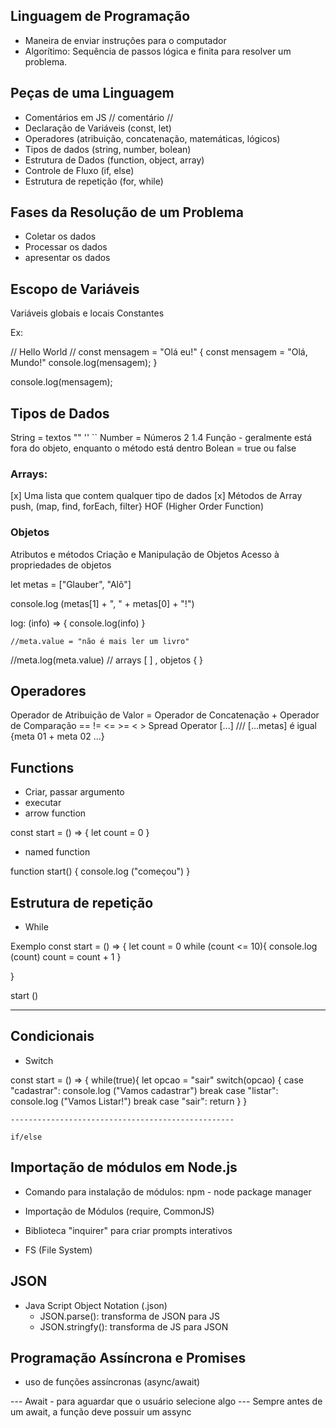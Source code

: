 ## Linguagem de Programação

- Maneira de enviar instruções para o computador
- Algorítimo: Sequência de passos lógica e finita para resolver um problema.

## Peças de uma Linguagem

- Comentários em JS // comentário //
- Declaração de Variáveis (const, let)
- Operadores (atribuição, concatenação, matemáticas, lógicos) 
- Tipos de dados (string, number, bolean)
- Estrutura de Dados (function, object, array)
- Controle de Fluxo (if, else)
- Estrutura de repetição (for, while)

## Fases da Resolução de um Problema

- Coletar os dados
- Processar os dados
- apresentar os dados

## Escopo de Variáveis

Variáveis globais e locais
Constantes

Ex:

// Hello World //
const mensagem = "Olá eu!"
{
    const mensagem = "Olá, Mundo!"
    console.log(mensagem);
}

console.log(mensagem);
## Tipos de Dados

String = textos "" '' ``
Number = Números 2 1.4
Função - geralmente está fora do objeto, enquanto o método está dentro
Bolean = true ou false

### Arrays:

[x] Uma lista que contem qualquer tipo de dados
[x] Métodos de Array push, (map, find, forEach, filter} HOF (Higher Order Function)

### Objetos

Atributos e métodos
Criação e Manipulação de Objetos
Acesso à propriedades de objetos

let metas = ["Glauber", "Alô"]

console.log (metas[1] + ", " + metas[0] + "!")

log: (info) => {
        console.log(info)
    }

    //meta.value = "não é mais ler um livro"

//meta.log(meta.value)
// arrays [ ] , objetos { }



## Operadores
Operador de Atribuição de Valor =
Operador de Concatenação +
Operador de Comparação == != <= >= < >
Spread Operator [...] /// [...metas] é igual {meta 01 + meta 02 ...}


## Functions
- Criar, passar argumento
- executar
- arrow function

const start = () => {
    let count = 0
}

- named function

function start() {
    console.log ("começou")
}
## Estrutura de repetição

- While

Exemplo
const start = () => {
    let count = 0
    while (count <= 10){
        console.log (count)
        count = count + 1
    }
    
}

start ()

----------------------------------------------------
## Condicionais

- Switch

const start = () => {
    while(true){
        let opcao = "sair"
        switch(opcao) {
            case "cadastrar":
                console.log ("Vamos cadastrar")
                break
            case "listar":
                console.log ("Vamos Listar!")
                break
            case "sair":
                return
        }
    }

    --------------------------------------------------

    if/else

## Importação de módulos em Node.js

- Comando para instalação de módulos: npm - node package manager

- Importação de Módulos (require, CommonJS)
- Biblioteca "inquirer" para criar prompts interativos
- FS (File System)

## JSON
- Java Script Object Notation (.json)
    - JSON.parse(): transforma de JSON para JS
    - JSON.stringfy(): transforma de JS para JSON


## Programação Assíncrona e Promises

- uso de funções assíncronas (async/await)

--- Await - para aguardar que o usuário selecione algo
    --- Sempre antes de um await, a função deve possuir um assync









